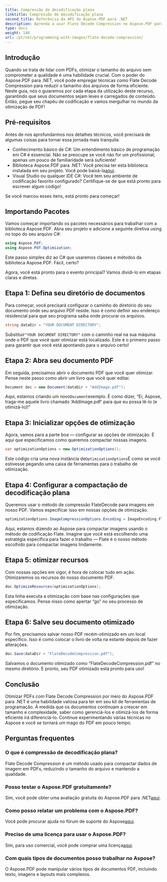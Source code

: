 ```yaml
---
title: Compressão de decodificação plana
linktitle: Compressão de decodificação plana
second_title: Referência da API do Aspose.PDF para .NET
description: Aprenda a usar Flate Decode Compression no Aspose.PDF para .NET. Otimize o tamanho do arquivo PDF de forma eficiente com este guia passo a passo.
type: docs
weight: 140
url: /pt/net/programming-with-images/flate-decode-compression/
---
```

## Introdução

Quando se trata de lidar com PDFs, otimizar o tamanho do arquivo sem comprometer a qualidade é uma habilidade crucial. Com o poder do Aspose.PDF para .NET, você pode empregar técnicas como Flate Decode Compression para reduzir o tamanho dos arquivos de forma eficiente. Neste guia, nós o guiaremos por cada etapa da utilização deste recurso, garantindo que seus documentos sejam leves e carregados de conteúdo. Então, pegue seu chapéu de codificação e vamos mergulhar no mundo da otimização de PDF!

## Pré-requisitos

Antes de nos aprofundarmos nos detalhes técnicos, você precisará de algumas coisas para tornar essa jornada mais tranquila:

- Conhecimento básico de C#: Um entendimento básico de programação em C# é essencial. Não se preocupe se você não for um profissional; apenas um pouco de familiaridade será suficiente!
-  Biblioteca Aspose.PDF para .NET: Você precisa ter esta biblioteca instalada em seu projeto. Você pode baixá-la[aqui](https://releases.aspose.com/pdf/net/).
- Visual Studio ou qualquer IDE C#: Você tem seu ambiente de codificação favorito configurado? Certifique-se de que está pronto para escrever algum código!

Se você marcou esses itens, está pronto para começar!

## Importando Pacotes

Vamos começar importando os pacotes necessários para trabalhar com a biblioteca Aspose.PDF. Abra seu projeto e adicione a seguinte diretiva using no topo do seu arquivo C#:

```csharp
using Aspose.Pdf;
using Aspose.Pdf.Optimization;
```

Este passo simples diz ao C# que usaremos classes e métodos da biblioteca Aspose.PDF. Fácil, certo?

Agora, você está pronto para o evento principal? Vamos dividi-lo em etapas claras e diretas.

## Etapa 1: Defina seu diretório de documentos

Para começar, você precisará configurar o caminho do diretório do seu documento onde seu arquivo PDF reside. Isso é como definir seu endereço residencial para que seu programa saiba onde procurar os arquivos.

```csharp
string dataDir = "YOUR DOCUMENT DIRECTORY";
```
 Substituir`"YOUR DOCUMENT DIRECTORY"` com o caminho real na sua máquina onde o PDF que você quer otimizar está localizado. Este é o primeiro passo para garantir que você está apontando para o arquivo certo!

## Etapa 2: Abra seu documento PDF

Em seguida, precisamos abrir o documento PDF que você quer otimizar. Pense neste passo como abrir um livro que você quer editar.

```csharp
Document doc = new Document(dataDir + "AddImage.pdf");
```
 Aqui, estamos criando um novo`Document`exemplo. É como dizer, “Ei, Aspose, traga-me aquele livro chamado 'AddImage.pdf' para que eu possa lê-lo (e otimizá-lo)!”

## Etapa 3: Inicializar opções de otimização

Agora, vamos para a parte boa — configurar as opções de otimização. É aqui que especificamos como queremos compactar nossas imagens.

```csharp
var optimizationOptions = new OptimizationOptions();
```
 Este código cria uma nova instância de`OptimizationOptions`É como se você estivesse pegando uma caixa de ferramentas para o trabalho de otimização.

## Etapa 4: Configurar a compactação de decodificação plana

Queremos usar o método de compressão FlateDecode para imagens em nosso PDF. Vamos especificar isso em nossas opções de otimização.

```csharp
optimizationOptions.ImageCompressionOptions.Encoding = ImageEncoding.Flate;
```
Aqui, estamos dizendo ao Aspose para compactar imagens usando o método de codificação Flate. Imagine que você está escolhendo uma estratégia específica para fazer o trabalho — Flate é o nosso método escolhido para compactar imagens lindamente.

## Etapa 5: otimizar recursos

Com nossas opções em vigor, é hora de colocar tudo em ação. Otimizaremos os recursos do nosso documento PDF.

```csharp
doc.OptimizeResources(optimizationOptions);
```
Esta linha executa a otimização com base nas configurações que especificamos. Pense nisso como apertar “go” no seu processo de otimização.

## Etapa 6: Salve seu documento otimizado

Por fim, precisamos salvar nosso PDF recém-otimizado em um local específico. Isso é como colocar o livro de volta na estante depois de fazer alterações.

```csharp
doc.Save(dataDir + "FlateDecodeCompression.pdf");
```
Salvamos o documento otimizado como “FlateDecodeCompression.pdf” no mesmo diretório. E pronto, seu PDF otimizado está pronto para uso!

## Conclusão

Otimizar PDFs com Flate Decode Compression por meio do Aspose.PDF para .NET é uma habilidade valiosa para ter em seu kit de ferramentas de programação. À medida que os documentos continuam a crescer em tamanho e complexidade, saber como gerenciá-los e otimizá-los de forma eficiente irá diferenciá-lo. Continue experimentando várias técnicas no Aspose e você se tornará um mago do PDF em pouco tempo.

## Perguntas frequentes

### O que é compressão de decodificação plana?  
Flate Decode Compression é um método usado para compactar dados de imagem em PDFs, reduzindo o tamanho do arquivo e mantendo a qualidade.

### Posso testar o Aspose.PDF gratuitamente?  
Sim, você pode obter uma avaliação gratuita do Aspose.PDF para .NET[aqui](https://releases.aspose.com/).

### Como posso relatar um problema com o Aspose.PDF?  
 Você pode procurar ajuda no fórum de suporte do Aspose[aqui](https://forum.aspose.com/c/pdf/10).

### Preciso de uma licença para usar o Aspose.PDF?  
 Sim, para uso comercial, você pode comprar uma licença[aqui](https://purchase.aspose.com/buy).

### Com quais tipos de documentos posso trabalhar no Aspose?  
O Aspose.PDF pode manipular vários tipos de documentos PDF, incluindo texto, imagens e layouts mais complexos.